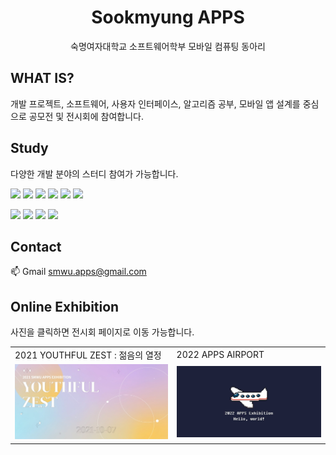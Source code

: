 <div align="center">

# Sookmyung APPS

숙명여자대학교 소프트웨어학부 모바일 컴퓨팅 동아리

</div>

## WHAT IS?

개발 프로젝트, 소프트웨어, 사용자 인터페이스, 알고리즘 공부, 모바일 앱 설계를 중심으로 공모전 및 전시회에 참여합니다.

## Study

다양한 개발 분야의 스터디 참여가 가능합니다.

<img src="https://img.shields.io/badge/react-61DAFB?style=for-the-badge&logo=react&logoColor=white" height="24"> <img 
src="https://img.shields.io/badge/html-E34F26?style=for-the-badge&logo=html5&logoColor=white" height="24"> <img 
src="https://img.shields.io/badge/CSS-1572B6?style=for-the-badge&logo=css3&logoColor=white" height="24">
<img src="https://img.shields.io/badge/ios-000000?style=for-the-badge&logo=apple&logoColor=white" height="24"> <img 
src="https://img.shields.io/badge/Android-3DDC84?style=for-the-badge&logo=android&logoColor=white" height="24"> <img 
src="https://img.shields.io/badge/Flutter-02569B?style=for-the-badge&logo=flutter&logoColor=white" height="24">

<img src="https://img.shields.io/badge/Node.js-339933?style=for-the-badge&logo=node.js&logoColor=white" height="24"> <img 
src="https://img.shields.io/badge/spring boot-6DB33F?style=for-the-badge&logo=spring&logoColor=white" height="24"> <img 
src="https://img.shields.io/badge/unity-FFFFFF?style=for-the-badge&logo=unity&logoColor=black" height="24"> <img 
src="https://img.shields.io/badge/Unreal Engine-0E1128?style=for-the-badge&logo=unreal engine&logoColor=white" height="24">

## Contact

📫 Gmail [smwu.apps@gmail.com](mailto:smwu.apps@gmail.com)

## Online Exhibition

사진을 클릭하면 전시회 페이지로 이동 가능합니다.

<table>
  <tr>
    <td>2021 YOUTHFUL ZEST : 젊음의 열정</td>
    <td>2022 APPS AIRPORT</td>
  </tr>
  <tr>
    <td>
      <a href="https://sookmyung-apps.github.io/#/">
      <img src = "https://github.com/APPS-sookmyung/.github/blob/main/img/2021.png?raw=true">
      </a>
    </td>
    <td>
      <a href="https://apps-exhibition-webpage.vercel.app/">
      <img src = "https://github.com/APPS-sookmyung/.github/blob/main/img/2022.png?raw=true">
      </a>
    </td>
  </tr>
</table>
